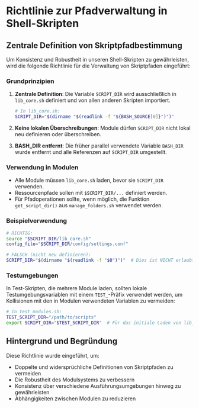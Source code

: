 # Richtlinie zur Pfadverwaltung in Shell-Skripten

## Zentrale Definition von Skriptpfadbestimmung

Um Konsistenz und Robustheit in unseren Shell-Skripten zu gewährleisten, wird die folgende Richtlinie für die Verwaltung von Skriptpfaden eingeführt:

### Grundprinzipien

1. **Zentrale Definition**: Die Variable `SCRIPT_DIR` wird ausschließlich in `lib_core.sh` definiert und von allen anderen Skripten importiert.

   ```bash
   # In lib_core.sh:
   SCRIPT_DIR="$(dirname "$(readlink -f "${BASH_SOURCE[0]}")")"
   ```

2. **Keine lokalen Überschreibungen**: Module dürfen `SCRIPT_DIR` nicht lokal neu definieren oder überschreiben.

3. **BASH_DIR entfernt**: Die früher parallel verwendete Variable `BASH_DIR` wurde entfernt und alle Referenzen auf `SCRIPT_DIR` umgestellt.

### Verwendung in Modulen

- Alle Module müssen `lib_core.sh` laden, bevor sie `SCRIPT_DIR` verwenden.
- Ressourcenpfade sollen mit `$SCRIPT_DIR/...` definiert werden.
- Für Pfadoperationen sollte, wenn möglich, die Funktion `get_script_dir()` aus `manage_folders.sh` verwendet werden.

### Beispielverwendung

```bash
# RICHTIG:
source "$SCRIPT_DIR/lib_core.sh"
config_file="$SCRIPT_DIR/config/settings.conf"

# FALSCH (nicht neu definieren):
SCRIPT_DIR="$(dirname "$(readlink -f "$0")")"  # Dies ist NICHT erlaubt
```

### Testumgebungen

In Test-Skripten, die mehrere Module laden, sollten lokale Testumgebungsvariablen mit einem `TEST_`-Präfix verwendet werden, um Kollisionen mit den in Modulen verwendeten Variablen zu vermeiden:

```bash
# In test_modules.sh:
TEST_SCRIPT_DIR="/path/to/scripts"
export SCRIPT_DIR="$TEST_SCRIPT_DIR"  # Für das initiale Laden von lib_core.sh
```

## Hintergrund und Begründung

Diese Richtlinie wurde eingeführt, um:

- Doppelte und widersprüchliche Definitionen von Skriptpfaden zu vermeiden
- Die Robustheit des Modulsystems zu verbessern
- Konsistenz über verschiedene Ausführungsumgebungen hinweg zu gewährleisten
- Abhängigkeiten zwischen Modulen zu reduzieren
